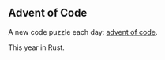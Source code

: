 ## Advent of Code

A new code puzzle each day: [advent of code](https://adventofcode.com/).

This year in Rust.
